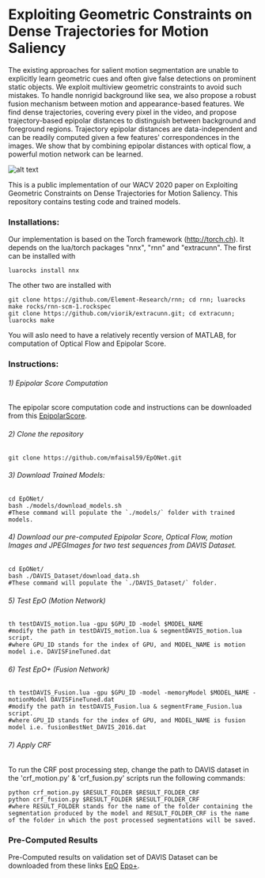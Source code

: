 # Exploiting Geometric Constraints on Dense Trajectories for Motion Saliency

The existing approaches for salient motion segmentation are unable to explicitly learn geometric cues and often give false detections on prominent static objects. We exploit multiview geometric constraints to avoid such mistakes. To handle nonrigid background like sea, we also propose a robust fusion mechanism between motion and appearance-based features. We find dense trajectories, covering every pixel in the video, and propose trajectory-based epipolar distances to distinguish between background and foreground regions. Trajectory epipolar distances are data-independent and can be readily computed given a few features' correspondences in the images. We show that by combining epipolar distances with optical flow, a powerful motion network can be learned.

![alt text](https://github.com/mfaisal59/EpONet/blob/master/images/flowDiagram.png)

This is a public implementation of our WACV 2020 paper on Exploiting Geometric Constraints on Dense Trajectories for Motion Saliency. This repository contains testing code and trained models.

### Installations:

Our implementation is based on the Torch framework (http://torch.ch). It depends on the lua/torch packages "nnx", "rnn" and "extracunn". The first can be installed with

	luarocks install nnx 

The other two are installed with 
	
	git clone https://github.com/Element-Research/rnn; cd rnn; luarocks make rocks/rnn-scm-1.rockspec
	git clone https://github.com/viorik/extracunn.git; cd extracunn; luarocks make 

You will aslo need to have a relatively recently version of MATLAB, for computation of Optical Flow and Epipolar Score. 


### Instructions:


###### 1) Epipolar Score Computation

The epipolar score computation code and instructions can be downloaded from this [EpipolarScore](https://github.com/mfaisal59/EpipolarScore). 

###### 2) Clone the repository
	
```
git clone https://github.com/mfaisal59/EpONet.git
```

###### 3) Download Trained Models:

```
cd EpONet/
bash ./models/download_models.sh
#These command will populate the `./models/` folder with trained models.
```

###### 4) Download our pre-computed Epipolar Score, Optical Flow, motion Images and JPEGImages for two test sequences from DAVIS Dataset.

```
cd EpONet/
bash ./DAVIS_Dataset/download_data.sh
#These command will populate the `./DAVIS_Dataset/` folder.
```

###### 5) Test EpO (Motion Network)

```
th testDAVIS_motion.lua -gpu $GPU_ID -model $MODEL_NAME
#modify the path in testDAVIS_motion.lua & segmentDAVIS_motion.lua script.
#where GPU_ID stands for the index of GPU, and MODEL_NAME is motion model i.e. DAVISFineTuned.dat
```

###### 6) Test EpO+ (Fusion Network)

```
th testDAVIS_Fusion.lua -gpu $GPU_ID -model -memoryModel $MODEL_NAME -motionModel DAVISFineTuned.dat
#modify the path in testDAVIS_Fusion.lua & segmentFrame_Fusion.lua script.
#where GPU_ID stands for the index of GPU, and MODEL_NAME is fusion model i.e. fusionBestNet_DAVIS_2016.dat
```

###### 7) Apply CRF 

To run the CRF post processing step, change the path to DAVIS dataset in the 'crf_motion.py' & 'crf_fusion.py' scripts run the following commands:

```
python crf_motion.py $RESULT_FOLDER $RESULT_FOLDER_CRF
python crf_fusion.py $RESULT_FOLDER $RESULT_FOLDER_CRF
#where RESULT_FOLDER stands for the name of the folder containing the segmentation produced by the model and RESULT_FOLDER_CRF is the name of the folder in which the post processed segmentations will be saved.
```
		
### Pre-Computed Results
Pre-Computed results on validation set of DAVIS Dataset can be downloaded from these links [EpO](https://drive.google.com/drive/folders/1A2ewOKvLwZy0A83AZEC9XivZPNxm0PJB?usp=sharing) [Epo+](https://drive.google.com/drive/folders/1gvMmAarNLfru7IVYkzfXuekhCMjcjYnO?usp=sharing).
